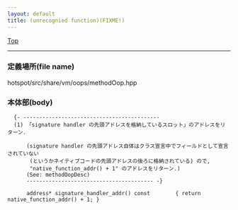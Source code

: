```yaml
---
layout: default
title: (unrecognied function)(FIXME!)
---
```

[Top](../index.html)

--- 
### 定義場所(file name)
hotspot/src/share/vm/oops/methodOop.hpp


### 本体部(body)
```
  {- -------------------------------------------
  (1) 「signature handler の先頭アドレスを格納しているスロット」のアドレスをリターン.
  
      (signature handler の先頭アドレス自体はクラス宣言中でフィールドとして宣言されていない 
       (というかネイティブコードの先頭アドレスの後ろに格納されている) ので, 
       "native_function_addr() + 1" のアドレスをリターン.)
      (See: methodOopDesc)
      ---------------------------------------- -}

	  address* signature_handler_addr() const        { return native_function_addr() + 1; }
	
```


